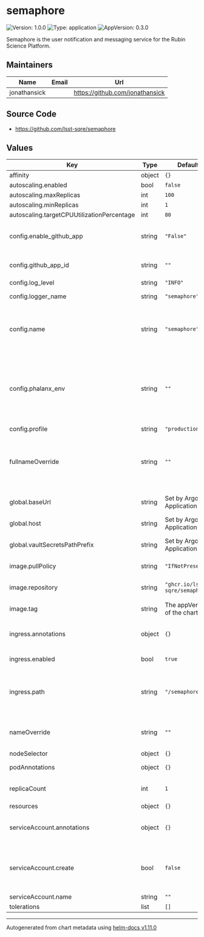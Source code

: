 # semaphore

![Version: 1.0.0](https://img.shields.io/badge/Version-1.0.0-informational?style=flat-square) ![Type: application](https://img.shields.io/badge/Type-application-informational?style=flat-square) ![AppVersion: 0.3.0](https://img.shields.io/badge/AppVersion-0.3.0-informational?style=flat-square)

Semaphore is the user notification and messaging service for the Rubin Science Platform.

## Maintainers

| Name | Email | Url |
| ---- | ------ | --- |
| jonathansick |  | <https://github.com/jonathansick> |

## Source Code

* <https://github.com/lsst-sqre/semaphore>

## Values

| Key | Type | Default | Description |
|-----|------|---------|-------------|
| affinity | object | `{}` |  |
| autoscaling.enabled | bool | `false` |  |
| autoscaling.maxReplicas | int | `100` |  |
| autoscaling.minReplicas | int | `1` |  |
| autoscaling.targetCPUUtilizationPercentage | int | `80` |  |
| config.enable_github_app | string | `"False"` | Toggle to enable the GitHub App functionality |
| config.github_app_id | string | `""` | GitHub application ID |
| config.log_level | string | `"INFO"` |  |
| config.logger_name | string | `"semaphore"` | Logger name |
| config.name | string | `"semaphore"` | Name of the service, and path where the external API is hosted. |
| config.phalanx_env | string | `""` | Name of the Phalanx environment where the application is installed TODO can this be set by a global? |
| config.profile | string | `"production"` |  |
| fullnameOverride | string | `""` | Override the full name for resources (includes the release name) |
| global.baseUrl | string | Set by Argo CD Application | Base URL for the environment |
| global.host | string | Set by Argo CD Application | Host name for ingress |
| global.vaultSecretsPathPrefix | string | Set by Argo CD Application | Base path for Vault secrets |
| image.pullPolicy | string | `"IfNotPresent"` | Image pull policy |
| image.repository | string | `"ghcr.io/lsst-sqre/semaphore"` | Semaphore image repository |
| image.tag | string | The appVersion of the chart | Tag of the image |
| ingress.annotations | object | `{}` | Additional annotations to add to the ingress |
| ingress.enabled | bool | `true` | Enable ingress |
| ingress.path | string | `"/semaphore"` | URL path prefix where the Semaphore API is hosted |
| nameOverride | string | `""` | Override the base name for resources |
| nodeSelector | object | `{}` |  |
| podAnnotations | object | `{}` | Annotations for pods |
| replicaCount | int | `1` | Number of Semaphore pods to run |
| resources | object | `{}` |  |
| serviceAccount.annotations | object | `{}` | Annotations to add to the service account |
| serviceAccount.create | bool | `false` | Specifies whether a service account should be created. |
| serviceAccount.name | string | `""` |  |
| tolerations | list | `[]` |  |

----------------------------------------------
Autogenerated from chart metadata using [helm-docs v1.11.0](https://github.com/norwoodj/helm-docs/releases/v1.11.0)
